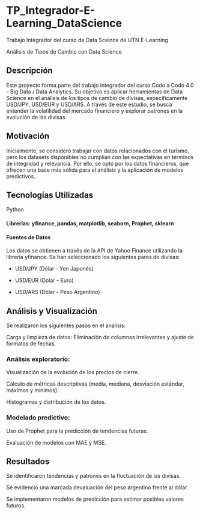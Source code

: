 # TP_Integrador-E-Learning_DataScience
Trabajo integrador del curso de Data Sceince de UTN E-Learning


Análisis de Tipos de Cambio con Data Science

## Descripción

Este proyecto forma parte del trabajo integrador del curso Codo a Codo 4.0 - Big Data / Data Analytics. Su objetivo es aplicar herramientas de Data Science en el análisis de los tipos de cambio de divisas, específicamente USD/JPY, USD/EUR y USD/ARS. A través de este estudio, se busca entender la volatilidad del mercado financiero y explorar patrones en la evolución de las divisas.

## Motivación

Inicialmente, se consideró trabajar con datos relacionados con el turismo, pero los datasets disponibles no cumplían con las expectativas en términos de integridad y relevancia. Por ello, se optó por los datos financieros, que ofrecen una base más sólida para el análisis y la aplicación de modelos predictivos.

## Tecnologías Utilizadas

Python

#### Librerías: yfinance, pandas, matplotlib, seaborn, Prophet, sklearn

#### Fuentes de Datos

Los datos se obtienen a través de la API de Yahoo Finance utilizando la librería yfinance. Se han seleccionado los siguientes pares de divisas:

* USD/JPY (Dólar - Yen Japonés)

* USD/EUR (Dólar - Euro)

* USD/ARS (Dólar - Peso Argentino)

## Análisis y Visualización

Se realizaron los siguientes pasos en el análisis:

Carga y limpieza de datos: Eliminación de columnas irrelevantes y ajuste de formatos de fechas.

### Análisis exploratorio:

Visualización de la evolución de los precios de cierre.

Cálculo de métricas descriptivas (media, mediana, desviación estándar, máximos y mínimos).

Histogramas y distribución de los datos.

### Modelado predictivo:

Uso de Prophet para la predicción de tendencias futuras.

Evaluación de modelos con MAE y MSE.

## Resultados

Se identificaron tendencias y patrones en la fluctuación de las divisas.

Se evidenció una marcada devaluación del peso argentino frente al dólar.

Se implementaron modelos de predicción para estimar posibles valores futuros.
